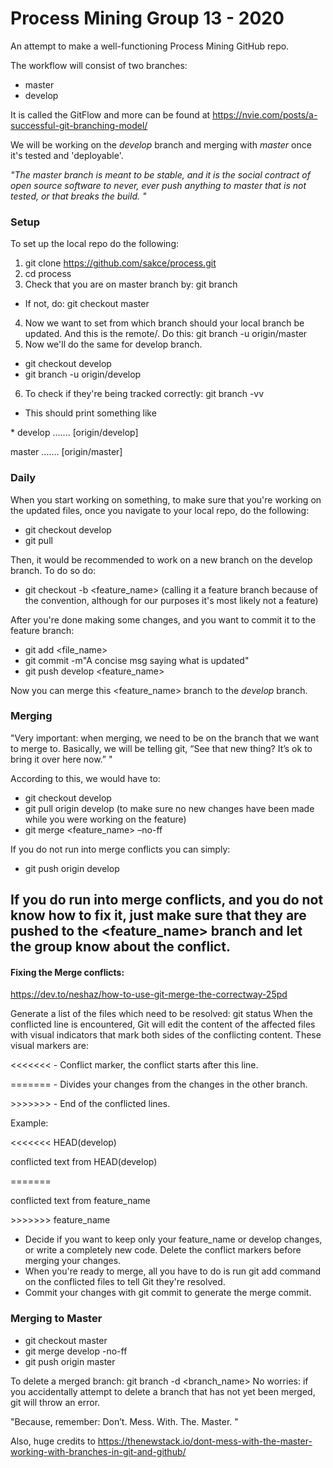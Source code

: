 # Process Mining Group 13 - 2020

An attempt to make a well-functioning Process Mining GitHub repo. 

The workflow will consist of two branches:
- master
- develop

It is called the GitFlow and more can be found at https://nvie.com/posts/a-successful-git-branching-model/

We will be working on the _develop_ branch and merging with _master_ once it's tested and 'deployable'.

_"The master branch is meant to be stable, and it is the social contract of
open source software to never, ever push anything to master that
is not tested, or that breaks the build. "_

### Setup
To set up the local repo do the following:

1. git clone https://github.com/sakce/process.git
2. cd process
3. Check that you are on master branch by: git branch
- If not, do: git checkout master
4. Now we want to set from which branch should your local branch be updated. And this is the remote/<branch>. Do this: git branch -u origin/master
5. Now we'll do the same for develop branch.
- git checkout develop
- git branch -u origin/develop
6. To check if they're being tracked correctly: git branch -vv
- This should print something like 

\* develop ....... [origin/develop] <commit msg>

master  ....... [origin/master] <commit msg>

### Daily 
When you start working on something, to make sure that you're working on the updated files, once you navigate to your local repo, do the following:
- git checkout develop
- git pull

Then, it would be recommended to work on a new branch on the develop branch. To do so do:
- git checkout -b <feature_name> (calling it a feature branch because of the convention, although for our purposes it's most likely not a feature)


After you're done making some changes, and you want to commit it to the feature branch:
- git add <file_name>
- git commit -m"A concise msg saying what is updated"
- git push develop <feature_name>

Now you can merge this <feature_name> branch to the _develop_ branch.

### Merging
"Very important: when merging, we need to be on the branch
that we want to merge to. Basically, we will be telling git,
“See that new thing? It’s ok to bring it over here now.” "

According to this, we would have to: 
- git checkout develop
- git pull origin develop (to make sure no new changes have been made while you were working on the feature)
- git merge <feature_name> –no-ff

If you do not run into merge conflicts you can simply:
- git push origin develop

## If you do run into merge conflicts, and you do not know how to fix it, just make sure that they are pushed to the <feature_name> branch and let the group know about the conflict. 


#### Fixing the Merge conflicts:
https://dev.to/neshaz/how-to-use-git-merge-the-correctway-25pd

Generate a list of the files which need to be resolved: git status
When the conflicted line is encountered, Git will edit the content of the affected files with visual indicators that mark both sides of the conflicting content. These visual markers are:

<<<<<<< - Conflict marker, the conflict starts after this line.

======= - Divides your changes from the changes in the other branch.

\>>>>>>> - End of the conflicted lines.

Example:

<<<<<<< HEAD(develop)

conflicted text from HEAD(develop)

=======

conflicted text from feature_name

\>>>>>>> feature_name
- Decide if you want to keep only your feature_name or develop changes, or write a completely new code. Delete the conflict markers before merging your changes.
- When you're ready to merge, all you have to do is run git add command on the conflicted files to tell Git they're resolved.
- Commit your changes with git commit to generate the merge commit.

### Merging to Master
- git checkout master
- git merge develop -no-ff
- git push origin master

To delete a merged branch: git branch -d <branch_name> 
No worries: if you accidentally attempt to delete a branch that has not yet been merged, git will throw an error.


"Because, remember: Don’t. Mess. With. The. Master. "

Also, huge credits to https://thenewstack.io/dont-mess-with-the-master-working-with-branches-in-git-and-github/